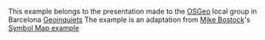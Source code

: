 This example belongs to the presentation made to the [OSGeo](http://www.osgeo.org/) local group in Barcelona [Geoinquiets](http://www.geoinquiets.cat/)
The example is an adaptation from [Mike Bostock](http://bost.ocks.org/mike/)'s [Symbol Map example](http://bl.ocks.org/mbostock/4342045)
